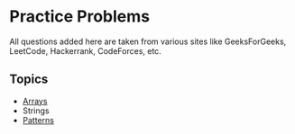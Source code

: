 # Practice Problems 
All questions added here are taken from various sites like GeeksForGeeks, LeetCode, Hackerrank, CodeForces, etc.

## Topics 
 - [Arrays](https://github.com/srsandy/Data-Structures-and-Algorithms-in-Java-2nd-Edition-by-Robert-Lafore/tree/master/Practice%20Problems/Arrays)
 - Strings
 - [Patterns](https://github.com/srsandy/Data-Structures-and-Algorithms-in-Java-2nd-Edition-by-Robert-Lafore/tree/master/Practice%20Problems/Patterns)
